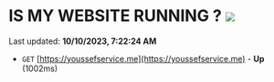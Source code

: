 # IS MY WEBSITE RUNNING ? [![](https://img.shields.io/static/v1?label=Sponsor&message=%E2%9D%A4&logo=GitHub&color=%23fe8e86)](https://github.com/sponsors/<username>)

Last updated: **10/10/2023, 7:22:24 AM**

- `GET` [https://youssefservice.me](https://youssefservice.me) - **Up** (1002ms)
